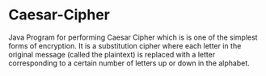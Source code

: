 # Caesar-Cipher
Java Program for performing Caesar Cipher which is is one of the simplest forms of encryption. It is a substitution cipher where each letter in the original message (called the plaintext) is replaced with a letter corresponding to a certain number of letters up or down in the alphabet.
